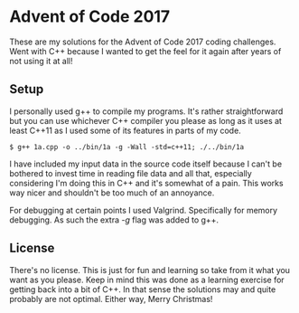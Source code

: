 
# Advent of Code 2017 #

These are my solutions for the Advent of Code 2017 coding challenges. Went
with C++ because I wanted to get the feel for it again after years of not
using it at all!

## Setup ##

I personally used g++ to compile my programs. It's rather straightforward
but you can use whichever C++ compiler you please as long as it uses at least
C++11 as I used some of its features in parts of my code.

    $ g++ 1a.cpp -o ../bin/1a -g -Wall -std=c++11; ./../bin/1a

I have included my input data in the source code itself because I can't be
bothered to invest time in reading file data and all that, especially
considering I'm doing this in C++ and it's somewhat of a pain. This works way
nicer and shouldn't be too much of an annoyance.

For debugging at certain points I used Valgrind. Specifically for memory
debugging. As such the extra *-g* flag was added to g++.

## License ##

There's no license. This is just for fun and learning so take from it what you
want as you please. Keep in mind this was done as a learning exercise for
getting back into a bit of C++. In that sense the solutions may and quite
probably are not optimal. Either way, Merry Christmas!
